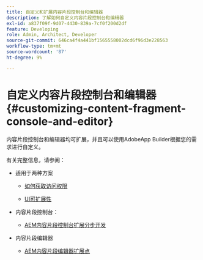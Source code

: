 ```yaml
---
title: 自定义和扩展内容片段控制台和编辑器
description: 了解如何自定义内容片段控制台和编辑器
exl-id: a837f09f-9d07-4430-839a-7cf0f200d2df
feature: Developing
role: Admin, Architect, Developer
source-git-commit: 646ca4f4a441bf1565558002dcd6f96d3e228563
workflow-type: tm+mt
source-wordcount: '87'
ht-degree: 9%

---
```


# 自定义内容片段控制台和编辑器 {#customizing-content-fragment-console-and-editor}

内容片段控制台和编辑器均可扩展，并且可以使用AdobeApp Builder根据您的需求进行自定义。

有关完整信息，请参阅：

* 适用于两种方案

   * [如何获取访问权限](https://developer.adobe.com/uix/docs/guides/get-access/)

   * [UI可扩展性](https://developer.adobe.com/uix/docs/)

* 内容片段控制台：

   * [AEM内容片段控制台扩展分步开发](https://developer.adobe.com/uix/docs/services/aem-cf-console-admin/extension-development/)

* 内容片段编辑器

   * [AEM内容片段编辑器扩展点](https://developer.adobe.com/uix/docs/services/aem-cf-editor/api/)
